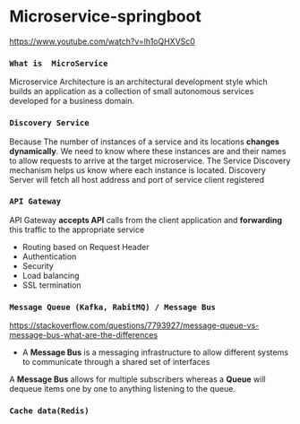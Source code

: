 # Microservice-springboot
https://www.youtube.com/watch?v=lh1oQHXVSc0

### `What is  MicroService`
Microservice Architecture is an architectural development style which builds an application as a collection of small autonomous services developed for a business domain.

### `Discovery Service`
Because The number of instances of a service and its locations **changes dynamically**. We need to know where these instances are and their names to allow requests to arrive at the target microservice. The Service Discovery mechanism helps us know where each instance is located.
Discovery Server will fetch all host address and port of service client registered

### `API Gateway`
API Gateway **accepts API** calls from the client application and **forwarding** this traffic to the appropriate service

  - Routing based on Request Header
  - Authentication 
  - Security
  - Load balancing 
  - SSL termination

### `Message Queue (Kafka, RabitMQ) / Message Bus`
https://stackoverflow.com/questions/7793927/message-queue-vs-message-bus-what-are-the-differences
 - A **Message Bus** is a messaging infrastructure to allow different systems to communicate through a shared set of interfaces


A **Message Bus** allows for multiple subscribers whereas a **Queue** will dequeue items one by one to anything listening to the queue.
### `Cache data(Redis)`
